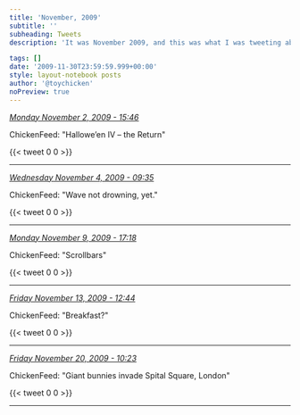 ```yaml
---
title: 'November, 2009'
subtitle: ''
subheading: Tweets
description: 'It was November 2009, and this was what I was tweeting about...'

tags: []
date: '2009-11-30T23:59:59.999+00:00'
style: layout-notebook posts
author: '@toychicken'
noPreview: true
---
```


<p><a id="5365713646" href="#5365713646"><em title="2009-11-02T15:46:25.000+00:00">Monday November 2, 2009 - 15:46</em></a></p>
      
ChickenFeed: "Hallowe&#8217;en IV &#8211; the Return" 

{{< tweet 0 0 >}}

---

<p><a id="5416487543" href="#5416487543"><em title="2009-11-04T09:35:53.000+00:00">Wednesday November 4, 2009 - 09:35</em></a></p>
      
ChickenFeed: "Wave not drowning, yet." 

{{< tweet 0 0 >}}

---

<p><a id="5563633933" href="#5563633933"><em title="2009-11-09T17:18:52.000+00:00">Monday November 9, 2009 - 17:18</em></a></p>
      
ChickenFeed: "Scrollbars" 

{{< tweet 0 0 >}}

---

<p><a id="5678411842" href="#5678411842"><em title="2009-11-13T12:44:30.000+00:00">Friday November 13, 2009 - 12:44</em></a></p>
      
ChickenFeed: "Breakfast?" 

{{< tweet 0 0 >}}

---

<p><a id="5885628062" href="#5885628062"><em title="2009-11-20T10:23:06.000+00:00">Friday November 20, 2009 - 10:23</em></a></p>
      
ChickenFeed: "Giant bunnies invade Spital Square, London" 

{{< tweet 0 0 >}}

---

